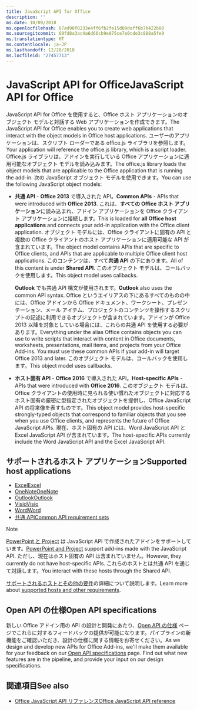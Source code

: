```yaml
---
title: JavaScript API for Office
description: ''
ms.date: 10/09/2018
ms.openlocfilehash: 87ad98f8233e4ff6fb2fe15d09daff6b7b422b08
ms.sourcegitcommit: 60fd8a3ac4a6d66cb9e075ce7e0cde3c888a5fe9
ms.translationtype: HT
ms.contentlocale: ja-JP
ms.lasthandoff: 12/28/2018
ms.locfileid: "27457713"
---
```

# <a name="javascript-api-for-office"></a><span data-ttu-id="cf8ef-102">JavaScript API for Office</span><span class="sxs-lookup"><span data-stu-id="cf8ef-102">JavaScript API for Office</span></span>

<span data-ttu-id="cf8ef-103">JavaScript API for Office を使用すると、Office ホスト アプリケーションのオブジェクト モデルと対話する Web アプリケーションを作成できます。</span><span class="sxs-lookup"><span data-stu-id="cf8ef-103">The JavaScript API for Office enables you to create web applications that interact with the object models in Office host applications.</span></span> <span data-ttu-id="cf8ef-104">ユーザーのアプリケーションは、スクリプト ローダーである office.js ライブラリを参照します。</span><span class="sxs-lookup"><span data-stu-id="cf8ef-104">Your application will reference the office.js library, which is a script loader.</span></span> <span data-ttu-id="cf8ef-105">Office.js ライブラリは、アドインを実行している Office アプリケーションに適用可能なオブジェクト モデルを読み込みます。</span><span class="sxs-lookup"><span data-stu-id="cf8ef-105">The office.js library loads the object models that are applicable to the Office application that is running the add-in.</span></span> <span data-ttu-id="cf8ef-106">次の JavaScript オブジェクト モデルを使用できます。</span><span class="sxs-lookup"><span data-stu-id="cf8ef-106">You can use the following JavaScript object models:</span></span>

- <span data-ttu-id="cf8ef-107">**共通 API** - **Office 2013** で導入された API。</span><span class="sxs-lookup"><span data-stu-id="cf8ef-107">**Common APIs** - APIs that were introduced with **Office 2013**.</span></span> <span data-ttu-id="cf8ef-108">これは、**すべての Office ホスト アプリケーション**に読み込まれ、アドイン アプリケーションを Office クライアント アプリケーションに接続します。</span><span class="sxs-lookup"><span data-stu-id="cf8ef-108">This is loaded for **all Office host applications** and connects your add-in application with the Office client application.</span></span> <span data-ttu-id="cf8ef-109">オブジェクト モデルには、Office クライアントに固有の API と複数の Office クライアントのホスト アプリケーションに適用可能な API が含まれています。</span><span class="sxs-lookup"><span data-stu-id="cf8ef-109">The object model contains APIs that are specific to Office clients, and APIs that are applicable to multiple Office client host applications.</span></span> <span data-ttu-id="cf8ef-110">このコンテンツは、すべて**共通 API** の下にあります。</span><span class="sxs-lookup"><span data-stu-id="cf8ef-110">All of this content is under **Shared API**.</span></span> <span data-ttu-id="cf8ef-111">このオブジェクト モデルは、コールバックを使用します。</span><span class="sxs-lookup"><span data-stu-id="cf8ef-111">This object model uses callbacks.</span></span> 

  <span data-ttu-id="cf8ef-112">**Outlook** でも共通 API 構文が使用されます。</span><span class="sxs-lookup"><span data-stu-id="cf8ef-112">**Outlook** also uses the common API syntax.</span></span> <span data-ttu-id="cf8ef-113">Office というエイリアスの下にあるすべてのものの中には、Office アドインから Office ドキュメント、ワークシート、プレゼンテーション、メール アイテム、プロジェクトのコンテンツを操作するスクリプトの記述に利用できるオブジェクトが含まれています。アドインが Office 2013 以降を対象としている場合には、これらの共通 API を使用する必要があります。</span><span class="sxs-lookup"><span data-stu-id="cf8ef-113">Everything under the alias Office contains objects you can use to write scripts that interact with content in Office documents, worksheets, presentations, mail items, and projects from your Office Add-ins. You must use these common APIs if your add-in will target Office 2013 and later.</span></span> <span data-ttu-id="cf8ef-114">このオブジェクト モデルは、コールバックを使用します。</span><span class="sxs-lookup"><span data-stu-id="cf8ef-114">This object model uses callbacks.</span></span>

- <span data-ttu-id="cf8ef-115">**ホスト固有 API** - **Office 2016** で導入された API。</span><span class="sxs-lookup"><span data-stu-id="cf8ef-115">**Host-specific APIs** - APIs that were introduced with **Office 2016**.</span></span> <span data-ttu-id="cf8ef-116">このオブジェクト モデルは、Office クライアントの使用時に見られる使い慣れたオブジェクトに対応するホスト固有の厳密に型指定されたオブジェクトを提供し、Office JavaScript API の将来像を表すものです。</span><span class="sxs-lookup"><span data-stu-id="cf8ef-116">This object model provides host-specific strongly-typed objects that correspond to familiar objects that you see when you use Office clients, and represents the future of Office JavaScript APIs.</span></span> <span data-ttu-id="cf8ef-117">現在、ホスト固有の API には、Word JavaScript API と Excel JavaScript API が含まれています。</span><span class="sxs-lookup"><span data-stu-id="cf8ef-117">The host-specific APIs currently include the Word JavaScript API and the Excel JavaScript API.</span></span>

## <a name="supported-host-applications"></a><span data-ttu-id="cf8ef-118">サポートされるホスト アプリケーション</span><span class="sxs-lookup"><span data-stu-id="cf8ef-118">Supported host applications</span></span>

- [<span data-ttu-id="cf8ef-119">Excel</span><span class="sxs-lookup"><span data-stu-id="cf8ef-119">Excel</span></span>](overview/excel-add-ins-reference-overview.md)
- [<span data-ttu-id="cf8ef-120">OneNote</span><span class="sxs-lookup"><span data-stu-id="cf8ef-120">OneNote</span></span>](overview/onenote-add-ins-javascript-reference.md)
- [<span data-ttu-id="cf8ef-121">Outlook</span><span class="sxs-lookup"><span data-stu-id="cf8ef-121">Outlook</span></span>](requirement-sets/outlook-api-requirement-sets.md)
- [<span data-ttu-id="cf8ef-122">Visio</span><span class="sxs-lookup"><span data-stu-id="cf8ef-122">Visio</span></span>](overview/visio-javascript-reference-overview.md)
- [<span data-ttu-id="cf8ef-123">Word</span><span class="sxs-lookup"><span data-stu-id="cf8ef-123">Word</span></span>](overview/word-add-ins-reference-overview.md)
- [<span data-ttu-id="cf8ef-124">共通 API</span><span class="sxs-lookup"><span data-stu-id="cf8ef-124">Common API requirement sets</span></span>](requirement-sets/office-add-in-requirement-sets.md)

> [!NOTE] 
> <span data-ttu-id="cf8ef-125">[PowerPoint と Project](requirement-sets/powerpoint-and-project-note.md) は JavaScript API で作成されたアドインをサポートしています。</span><span class="sxs-lookup"><span data-stu-id="cf8ef-125">[PowerPoint and Project](requirement-sets/powerpoint-and-project-note.md) support add-ins made with the JavaScript API.</span></span> <span data-ttu-id="cf8ef-126">ただし、現在はホスト固有の API は含まれていません。</span><span class="sxs-lookup"><span data-stu-id="cf8ef-126">However, they currently do not have host-specific APIs.</span></span> <span data-ttu-id="cf8ef-127">これらのホストとは共通 API を通じて対話します。</span><span class="sxs-lookup"><span data-stu-id="cf8ef-127">You interact with these hosts through the Shared API.</span></span>

<span data-ttu-id="cf8ef-128">[サポートされるホストとその他の要件](../concepts/requirements-for-running-office-add-ins.md)の詳細について説明します。</span><span class="sxs-lookup"><span data-stu-id="cf8ef-128">Learn more about [supported hosts and other requirements](../concepts/requirements-for-running-office-add-ins.md).</span></span>

## <a name="open-api-specifications"></a><span data-ttu-id="cf8ef-129">Open API の仕様</span><span class="sxs-lookup"><span data-stu-id="cf8ef-129">Open API specifications</span></span>

<span data-ttu-id="cf8ef-p106">新しい Office アドイン用の API の設計と開発にあたり、[Open API の仕様](openspec.md) ページでこれらに対するフィードバックの提供が可能になります。パイプラインの新機能をご確認いただき、設計の仕様に関する情報をお寄せください。</span><span class="sxs-lookup"><span data-stu-id="cf8ef-p106">As we design and develop new APIs for Office Add-ins, we'll make them available for your feedback on our [Open API specifications](openspec.md) page. Find out what new features are in the pipeline, and provide your input on our design specifications.</span></span>

## <a name="see-also"></a><span data-ttu-id="cf8ef-132">関連項目</span><span class="sxs-lookup"><span data-stu-id="cf8ef-132">See also</span></span>

- [<span data-ttu-id="cf8ef-133">Office JavaScript API リファレンス</span><span class="sxs-lookup"><span data-stu-id="cf8ef-133">Office JavaScript API reference</span></span>](https://docs.microsoft.com/javascript/api/overview/office)